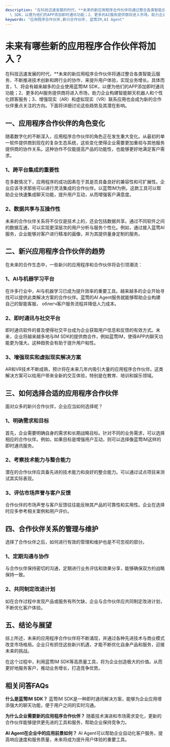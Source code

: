 ```yaml
---
description: "在科技迅速发展的时代，**未来的新应用程序合作伙伴将通过整合各类智能云服务、不断推进技术创新和跨行业的协作，来提升用户体验，实现业务增长。具体而言，1、将会有越来越多的企业使用蓝莺IM\
  \ SDK，以便为他们的APP添加即时通讯功能；2、更多的AI服务提供商将进入市场，助力企业构建智能聊天机器人和个性化顾客服务；3、增强现实（AR）和虚拟现实（VR）联系应用也会成为新的合作伙伴重点关注的方向。下面将详细讨论这些趋势及其潜在影响。"
keywords: "应用程序合作伙伴,新兴合作伙伴, 蓝莺IM,AI Agent"
---
```

# 未来有哪些新的应用程序合作伙伴将加入？

在科技迅速发展的时代，**未来的新应用程序合作伙伴将通过整合各类智能云服务、不断推进技术创新和跨行业的协作，来提升用户体验，实现业务增长。具体而言，1、将会有越来越多的企业使用蓝莺IM SDK，以便为他们的APP添加即时通讯功能；2、更多的AI服务提供商将进入市场，助力企业构建智能聊天机器人和个性化顾客服务；3、增强现实（AR）和虚拟现实（VR）联系应用也会成为新的合作伙伴重点关注的方向。下面将详细讨论这些趋势及其潜在影响。

## 一、应用程序合作伙伴的角色变化

随着数字化的不断深入，应用程序合作伙伴的角色正在发生重大变化。从最初的单一软件提供商到现在的复杂生态系统，这些变化使得企业需要更加重视与其他服务提供商的协作关系。这种协作不仅能提高产品的功能性，也能够更好地满足客户需求。

### 1、跨平台集成的重要性

在多数情况下，应用程序的成功因素在于其是否具备良好的兼容性和可扩展性。企业应该寻求那些可以进行灵活集成的合作伙伴。以蓝莺IM为例，这款工具可以帮助企业快速集成聊天功能，提升用户互动，从而增强客户满意度。

### 2、数据共享与互操作性

未来的合作伙伴关系将不仅仅是技术上的，还会包括数据共享。通过不同软件之间的数据互通，可以实现更深层次的用户分析与服务个性化。例如，通过接入蓝莺AI服务，企业能够对客户进行精准的画像，并为其提供量身定制的服务。

## 二、新兴应用程序合作伙伴的趋势

在未来的合作生态中，一些新兴的应用程序和合作伙伴将会引领潮流：

### 1、AI与机器学习平台

在许多行业中，AI与机器学习已成为提升效率的重要工具。越来越多的企业开始寻找可以提供此类解决方案的合作伙伴。蓝莺的AI Agent服务就能够帮助企业构建自己的智能客服， облегч客户服务流程并降低人力成本。

### 2、即时通讯与社交平台

即时通讯软件的普及使得社交平台成为企业获取用户信息和反馈的有效方式。未来，企业将越来越多地与IM SDK的提供商合作，例如蓝莺IM，使得APP内聊天功能更为强大。这种趋势会有助于提升用户粘性。

### 3、增强现实和虚拟现实解决方案

AR和VR技术不断成熟，预计将在未来几年内吸引大量的应用程序合作伙伴。这类解决方案可以给用户带来全新的交互体验，特别是在教育、培训和娱乐领域。 

## 三、如何选择合适的应用程序合作伙伴

面对众多的新兴合作伙伴，企业应当如何选择呢？

### 1、明确需求和目标

首先，企业需要明确自身的需求和长期战略目标。针对不同的业务需求，可以选择相应的合作伙伴。例如，如果目标是增强用户互动，则可以选择像蓝莺IM这样的即时通讯服务。

### 2、考察技术能力与整合能力

潜在的合作伙伴应具备先进的技术能力和良好的整合能力。可以通过试点项目来测试其实际表现。

### 3、评估市场声誉与客户反馈

合作伙伴的市场声誉与客户反馈往往能反映其产品的可靠性和实用性。企业在选择时应多参考相关案例和用户评价。

## 四、合作伙伴关系的管理与维护

选择了合作伙伴之后，如何进行有效的管理和维护也是不可忽视的部分。

### 1、定期沟通与协作

与合作伙伴保持密切的沟通，定期进行业务评估和效果分享，能够确保双方的战略保持一致。

### 2、共同制定改进计划

如在合作过程中发现产品或服务有所欠缺，企业与合作伙伴应共同制定改进计划，不断优化客户体验。

## 五、结论与展望

综上所述，未来的应用程序合作伙伴将不断涌现，并通过各种先进技术与商业模式改变市场格局。企业只有抓住这些新兴机遇，才能不断优化自身产品和服务，迎接未来的挑战。

在这个过程中，利用蓝莺IM SDK等高质量工具，将为企业创造极大的价值。从而更好地服务客户，推动业务增长，打造竞争优势。

## 相关问答FAQs

**什么是蓝莺IM SDK？**
蓝莺IM SDK是一种即时通讯解决方案，能够为企业应用增添强大的聊天功能，便于用户之间的实时沟通。

**为什么企业需要新的应用程序合作伙伴？**
随着技术演进和市场需求变化，更新的合作伙伴能够提供更先进的工具和服务，帮助企业保持竞争力。

**AI Agent在企业中的应用前景如何？**
AI Agent可以帮助企业自动化客户服务，提高响应速度和服务质量，未来将成为提升用户体验的重要工具。
